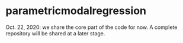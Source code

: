 # parametricmodalregression

Oct. 22, 2020: we share the core part of the code for now. A complete repository will be shared at a later stage. 
